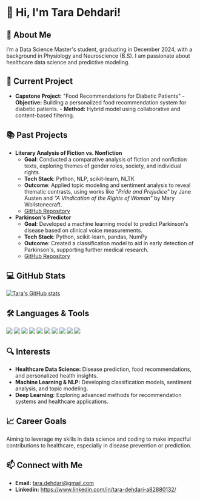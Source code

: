 # 👋 Hi, I'm Tara Dehdari!

## 🚀 About Me
I’m a Data Science Master's student, graduating in December 2024, with a background in Physiology and Neuroscience (B.S). I am passionate about healthcare data science and predictive modeling.

## 🌱 Current Project
- **Capstone Project:** "Food Recommendations for Diabetic Patients"
      - **Objective:** Building a personalized food recommendation system for diabetic patients.
      - **Method:** Hybrid model using collaborative and content-based filtering.
  
## 📚 Past Projects
- **Literary Analysis of Fiction vs. Nonfiction**
   - **Goal**: Conducted a comparative analysis of fiction and nonfiction texts, exploring themes of gender roles, society, and individual rights.
   - **Tech Stack**: Python, NLP, scikit-learn, NLTK
   - **Outcome**: Applied topic modeling and sentiment analysis to reveal thematic contrasts, using works like *"Pride and Prejudice"* by Jane Austen and *"A Vindication of the Rights of Woman"* by Mary Wollstonecraft.
   - [GitHub Repository](https://github.com/taradehdari/LiteraryAnalysis_ADS509)
- **Parkinson's Predictor**
   - **Goal**: Developed a machine learning model to predict Parkinson's disease based on clinical voice measurements.
   - **Tech Stack**: Python, scikit-learn, pandas, NumPy
   - **Outcome**: Created a classification model to aid in early detection of Parkinson's, supporting further medical research.
   - [GitHub Repository](https://github.com/taradehdari/ParkinsonsPredictor_ADS503)


  
## 💻 GitHub Stats
[![Tara's GitHub stats](https://github-readme-stats.vercel.app/api?username=taradehdari)](https://github.com/anuraghazra/github-readme-stats)

## 🛠️ Languages & Tools
<p align="left">
  <img src="https://img.shields.io/badge/Python-3670A0?style=for-the-badge&logo=python&logoColor=ffdd54" />
  <img src="https://img.shields.io/badge/R-276DC3?style=for-the-badge&logo=r&logoColor=white" />
  <img src="https://img.shields.io/badge/SQL-CC2927?style=for-the-badge&logo=microsoft-sql-server&logoColor=white" />
  <img src="https://img.shields.io/badge/TensorFlow-FF6F00?style=for-the-badge&logo=tensorflow&logoColor=white" />
  <img src="https://img.shields.io/badge/OpenCV-5C3EE8?style=for-the-badge&logo=opencv&logoColor=white" />
  <img src="https://img.shields.io/badge/Jupyter-F37626?style=for-the-badge&logo=jupyter&logoColor=white" />
  <img src="https://img.shields.io/badge/GitHub-181717?style=for-the-badge&logo=github&logoColor=white" />
  <img src="https://img.shields.io/badge/Scikit--Learn-F7931E?style=for-the-badge&logo=scikit-learn&logoColor=white" />
  <img src="https://img.shields.io/badge/Matplotlib-3776AB?style=for-the-badge&logo=python&logoColor=white" />
  <img src="https://img.shields.io/badge/Google%20Colab-F9AB00?style=for-the-badge&logo=google-colab&logoColor=white" />
</p>

## 🔍 Interests
- **Healthcare Data Science:** Disease prediction, food recommendations, and personalized health insights.
- **Machine Learning & NLP:** Developing classification models, sentiment analysis, and topic modeling.
- **Deep Learning:** Exploring advanced methods for recommendation systems and healthcare applications.

  
## 📈 Career Goals
Aiming to leverage my skills in data science and coding to make impactful contributions to healthcare, especially in disease prevention or prediction.

## 📫 Connect with Me
- **Email:** tara.dehdari@gmail.com
- **Linkedin:** https://www.linkedin.com/in/tara-dehdari-a82880132/
<!---
taradehdari/taradehdari is a ✨ special ✨ repository because its `README.md` (this file) appears on your GitHub profile.
You can click the Preview link to take a look at your changes.
--->
